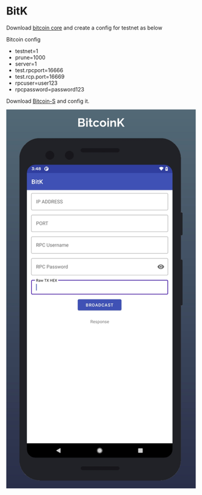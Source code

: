 # BitK

Download [bitcoin core](https://bitcoincore.org/en/download/) and create a config for testnet as below

Bitcoin config

- testnet=1
- prune=1000
- server=1
- test.rpcport=16666
- test.rcp.port=16669
- rpcuser=user123
- rpcpassword=password123


Download [Bitcoin-S](https://bitcoin-s.org/docs/getting-setup) and config it.

![Image from another branch](https://raw.githubusercontent.com/percy-g2/BitK/master/screenShots/alphaSS.jpg)
